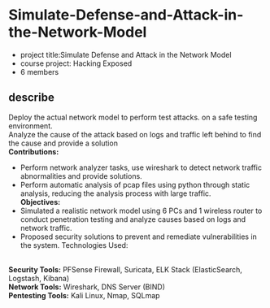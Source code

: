 # Simulate-Defense-and-Attack-in-the-Network-Model
- project title:Simulate Defense and Attack in the Network Model
- course project: Hacking Exposed
- 6 members
## describe
Deploy the actual network model to perform test attacks. on a safe testing environment.
<br>Analyze the cause of the attack based on logs and traffic left behind to find the cause and provide a solution
<br>**Contributions:**
- Perform network analyzer tasks, use wireshark to detect network traffic abnormalities and provide solutions.
- Perform automatic analysis of pcap files using python through static analysis, reducing the analysis process with large traffic.
<br>**Objectives:**
- Simulated a realistic network model using 6 PCs and 1 wireless router to conduct penetration testing and analyze causes based on logs and network traffic. 
- Proposed security solutions to prevent and remediate vulnerabilities in the system. 
Technologies Used:

<br>**Security Tools:** PFSense Firewall, Suricata, ELK Stack (ElasticSearch, Logstash, Kibana) 
<br>**Network Tools:** Wireshark, DNS Server (BIND) 
<br>**Pentesting Tools:** Kali Linux, Nmap, SQLmap
